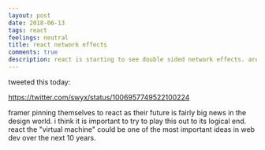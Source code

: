 ```yaml
---
layout: post
date: 2018-06-13
tags: react
feelings: neutral
title: react network effects
comments: true
description: react is starting to see double sided network effects. are we ready?
---
```


tweeted this today:

https://twitter.com/swyx/status/1006957749522100224

framer pinning themselves to react as their future is fairly big news in the design world. i think it is important to try to play this out to its logical end. react the "virtual machine" could be one of the most important ideas in web dev over the next 10 years.
